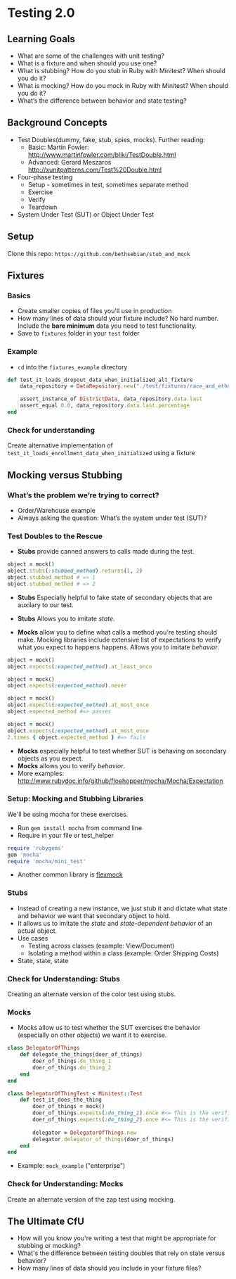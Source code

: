 # Testing 2.0 

## Learning Goals
* What are some of the challenges with unit testing?
* What is a fixture and when should you use one?
* What is stubbing? How do you stub in Ruby with Minitest? When should you do it?
* What is mocking? How do you mock in Ruby with Minitest? When should you do it?
* What’s the difference between behavior and state testing?

## Background Concepts
* Test Doubles(dummy, fake, stub, spies, mocks). Further reading:
  - Basic: Martin Fowler: http://www.martinfowler.com/bliki/TestDouble.html
  - Advanced: Gerard Meszaros http://xunitpatterns.com/Test%20Double.html
* Four-phase testing
	* Setup - sometimes in test, sometimes separate method
	* Exercise
	* Verify
	* Teardown 
* System Under Test (SUT) or Object Under Test

## Setup
Clone this repo: `https://github.com/bethsebian/stub_and_mock`

## Fixtures
### Basics
* Create smaller copies of files you'll use in production
* How many lines of data should your fixture include? No hard number. Include the **bare minimum** data you need to test functionality.
* Save to `fixtures` folder in your `test` folder

### Example
* `cd` into the `fixtures_example` directory 

```ruby 
def test_it_loads_dropout_data_when_initialized_alt_fixture 
    data_repository = DataRepository.new("./test/fixtures/race_and_ethnicity_dropout_rates.csv")

    assert_instance_of DistrictData, data_repository.data.last
    assert_equal 0.0, data_repository.data.last.percentage
end 
```

### Check for understanding
Create alternative implementation of `test_it_loads_enrollment_data_when_initialized` using a fixture

## Mocking versus Stubbing

### What’s the problem we’re trying to correct?
  * Order/Warehouse example
  * Always asking the question: What’s the system under test (SUT)? 
	
### Test Doubles to the Rescue
* **Stubs** provide canned answers to calls made during the test.
```ruby
object = mock()
object.stubs(:stubbed_method).returns(1, 2)
object.stubbed_method # => 1
object.stubbed_method # => 2
```
* **Stubs** Especially helpful to fake state of secondary objects that are auxilary to our test. 
* **Stubs** Allows you to imitate _state_.

* **Mocks** allow you to define what calls a method you're testing should make. Mocking libraries include extensive list of expectations to verify what you expect to happens happens. Allows you to imitate _behavior_.
```ruby
object = mock()
object.expects(:expected_method).at_least_once

object = mock()
object.expects(:expected_method).never

object = mock()
object.expects(:expected_method).at_most_once
object.expected_method #=> passes

object = mock()
object.expects(:expected_method).at_most_once
2.times { object.expected_method } #=> fails
```
* **Mocks** especially helpful to test whether SUT is behaving on secondary objects as you expect. 
* **Mocks** allows you to verify _behavior_.
* More examples: http://www.rubydoc.info/github/floehopper/mocha/Mocha/Expectation

### Setup: Mocking and Stubbing Libraries
We'll be using mocha for these exercises.
  * Run `gem install mocha` from command line
  * Require in your file or test_helper
```ruby
require 'rubygems'
gem 'mocha'
require 'mocha/mini_test'
```
* Another common library is [flexmock](https://github.com/jimweirich/flexmock)

### Stubs
* Instead of creating a new instance, we just stub it and dictate what state and behavior we want that secondary object to hold. 
* It allows us to imitate the _state_ and _state-dependent behavior_ of an actual object.
* Use cases
  * Testing across classes (example: View/Document)
  * Isolating a method within a class (example: Order Shipping Costs)
* State, state, state

### Check for Understanding: Stubs
Creating an alternate version of the color test using stubs.

### Mocks
* Mocks allow us to test whether the SUT exercises the behavior (especially on other objects) we want it to exercise. 
```ruby
class DelegatorOfThings
	def delegate_the_things(doer_of_things)
		doer_of_things.do_thing_1
		doer_of_things.do_thing_2
	end
end

class DelegatorOfThingTest < Minitest::Test
	def test_it_does_the_thing
		doer_of_things = mock()
		doer_of_things.expects(:do_thing_1).once #<= This is the verification/expectation. It will _pass_ or _fail_
		doer_of_things.expects(:do_thing_2).once #<= This is the verification/expectation. It will _pass_ or _fail_
		
		delegator = DelegatorOfThings.new
		delegator.delegator_of_things(doer_of_things)
	end
end
```
* Example: `mock_example` ("enterprise")

### Check for Understanding: Mocks
Create an alternate version of the zap test using mocking.

## The Ultimate CfU
* How will you know you're writing a test that might be appropriate for stubbing or mocking?
* What's the difference between testing doubles that rely on state versus behavior?
* How many lines of data should you include in your fixture files?
